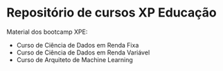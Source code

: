 # Repositório de cursos XP Educação

Material dos bootcamp XPE:

- Curso de Ciência de Dados em Renda Fixa 
- Curso de Ciência de Dados em Renda Variável 
- Curso de Arquiteto de Machine Learning 
